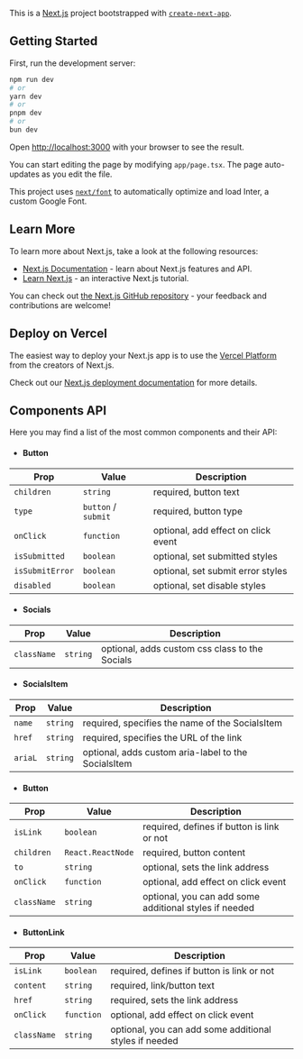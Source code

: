 This is a [Next.js](https://nextjs.org/) project bootstrapped with
[`create-next-app`](https://github.com/vercel/next.js/tree/canary/packages/create-next-app).

## Getting Started

First, run the development server:

```bash
npm run dev
# or
yarn dev
# or
pnpm dev
# or
bun dev
```

Open [http://localhost:3000](http://localhost:3000) with your browser to see the
result.

You can start editing the page by modifying `app/page.tsx`. The page
auto-updates as you edit the file.

This project uses
[`next/font`](https://nextjs.org/docs/basic-features/font-optimization) to
automatically optimize and load Inter, a custom Google Font.

## Learn More

To learn more about Next.js, take a look at the following resources:

- [Next.js Documentation](https://nextjs.org/docs) - learn about Next.js
  features and API.
- [Learn Next.js](https://nextjs.org/learn) - an interactive Next.js tutorial.

You can check out
[the Next.js GitHub repository](https://github.com/vercel/next.js/) - your
feedback and contributions are welcome!

## Deploy on Vercel

The easiest way to deploy your Next.js app is to use the
[Vercel Platform](https://vercel.com/new?utm_medium=default-template&filter=next.js&utm_source=create-next-app&utm_campaign=create-next-app-readme)
from the creators of Next.js.

Check out our
[Next.js deployment documentation](https://nextjs.org/docs/deployment) for more
details.

## Components API

Here you may find a list of the most common components and their API:

- #### Button

| Prop            | Value               | Description                         |
| --------------- | ------------------- | ----------------------------------- |
| `children`      | `string`            | required, button text               |
| `type`          | `button` / `submit` | required, button type               |
| `onClick`       | `function`          | optional, add effect on click event |
| `isSubmitted`   | `boolean`           | optional, set submitted styles      |
| `isSubmitError` | `boolean`           | optional, set submit error styles   |
| `disabled`      | `boolean`           | optional, set disable styles        |

- #### Socials

| Prop        | Value    | Description                                    |
| ----------- | -------- | ---------------------------------------------- |
| `className` | `string` | optional, adds custom css class to the Socials |

- #### SocialsItem

| Prop    | Value    | Description                                         |
| ------- | -------- | --------------------------------------------------- |
| `name`  | `string` | required, specifies the name of the SocialsItem     |
| `href`  | `string` | required, specifies the URL of the link             |
| `ariaL` | `string` | optional, adds custom aria-label to the SocialsItem |

- #### Button

| Prop        | Value             | Description                                            |
| ----------- | ----------------- | ------------------------------------------------------ |
| `isLink`    | `boolean`         | required, defines if button is link or not             |
| `children`  | `React.ReactNode` | required, button content                               |
| `to`        | `string`          | optional, sets the link address                        |
| `onClick`   | `function`        | optional, add effect on click event                    |
| `className` | `string`          | optional, you can add some additional styles if needed |

- #### ButtonLink

| Prop        | Value      | Description                                            |
| ----------- | ---------- | ------------------------------------------------------ |
| `isLink`    | `boolean`  | required, defines if button is link or not             |
| `content`   | `string`   | required, link/button text                             |
| `href`      | `string`   | required, sets the link address                        |
| `onClick`   | `function` | optional, add effect on click event                    |
| `className` | `string`   | optional, you can add some additional styles if needed |
